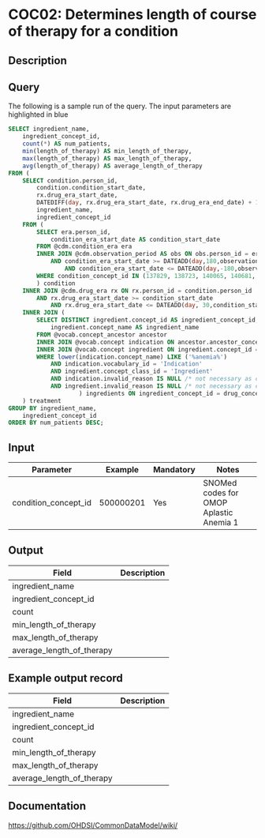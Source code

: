 <!---
Group:condition occurrence combinations
Name:COC02 Determines length of course of therapy for a condition
Author:Patrick Ryan
CDM Version: 5.3
-->

# COC02: Determines length of course of therapy for a condition

## Description

## Query
The following is a sample run of the query. The input parameters are highlighted in  blue  

```sql
SELECT ingredient_name,
	ingredient_concept_id,
	count(*) AS num_patients,
	min(length_of_therapy) AS min_length_of_therapy,
	max(length_of_therapy) AS max_length_of_therapy,
	avg(length_of_therapy) AS average_length_of_therapy
FROM (
	SELECT condition.person_id,
		condition.condition_start_date,
		rx.drug_era_start_date,
		DATEDIFF(day, rx.drug_era_start_date, rx.drug_era_end_date) + 1 AS length_of_therapy,
		ingredient_name,
		ingredient_concept_id
	FROM (
		SELECT era.person_id,
			condition_era_start_date AS condition_start_date
		FROM @cdm.condition_era era
		INNER JOIN @cdm.observation_period AS obs ON obs.person_id = era.person_id
			AND condition_era_start_date >= DATEADD(day,180,observation_period_start_date)
				AND condition_era_start_date <= DATEADD(day,-180,observation_period_end_date)
		WHERE condition_concept_id IN (137829, 138723, 140065, 140681, 4031699, 4098027, 4098028, 4098145, 4098760, 4100998, 4101582, 4101583, 4120453, 4125496, 4125497, 4125498, 4125499, 4146086, 4146087, 4146088, 4148471, 4177177, 4184200, 4184758, 4186108, 4187773, 4188208, 4211348, 4211695, 4225810, 4228194, 4234973, 4298690, 4345236)
		) condition
	INNER JOIN @cdm.drug_era rx ON rx.person_id = condition.person_id
		AND rx.drug_era_start_date >= condition_start_date
			AND rx.drug_era_start_date <= DATEADD(day, 30,condition_start_date)
	INNER JOIN (
		SELECT DISTINCT ingredient.concept_id AS ingredient_concept_id,
			ingredient.concept_name AS ingredient_name
		FROM @vocab.concept_ancestor ancestor
		INNER JOIN @vocab.concept indication ON ancestor.ancestor_concept_id = indication.concept_id
		INNER JOIN @vocab.concept ingredient ON ingredient.concept_id = ancestor.descendant_concept_id
		WHERE lower(indication.concept_name) LIKE ('%anemia%')
			AND indication.vocabulary_id = 'Indication'
			AND ingredient.concept_class_id = 'Ingredient'
			AND indication.invalid_reason IS NULL /* not necessary as concept_ancestor stores only valid concepts */
			AND ingredient.invalid_reason IS NULL /* not necessary as concept_ancestor stores only valid concepts */
					) ingredients ON ingredient_concept_id = drug_concept_id
	) treatment
GROUP BY ingredient_name,
	ingredient_concept_id
ORDER BY num_patients DESC;
```

## Input

|  Parameter |  Example |  Mandatory |  Notes |
| --- | --- | --- | --- |
| condition_concept_id | 500000201 | Yes | SNOMed codes for OMOP Aplastic Anemia 1 |

## Output

|  Field |  Description |
| --- | --- |
| ingredient_name |   |
| ingredient_concept_id |   |
| count |   |
| min_length_of_therapy |   |
| max_length_of_therapy |   |
| average_length_of_therapy |   |

## Example output record

|  Field |  Description |
| --- | --- |
| ingredient_name |   |
| ingredient_concept_id |   |
| count |   |
| min_length_of_therapy |   |
| max_length_of_therapy |   |
| average_length_of_therapy |   |

## Documentation
https://github.com/OHDSI/CommonDataModel/wiki/

